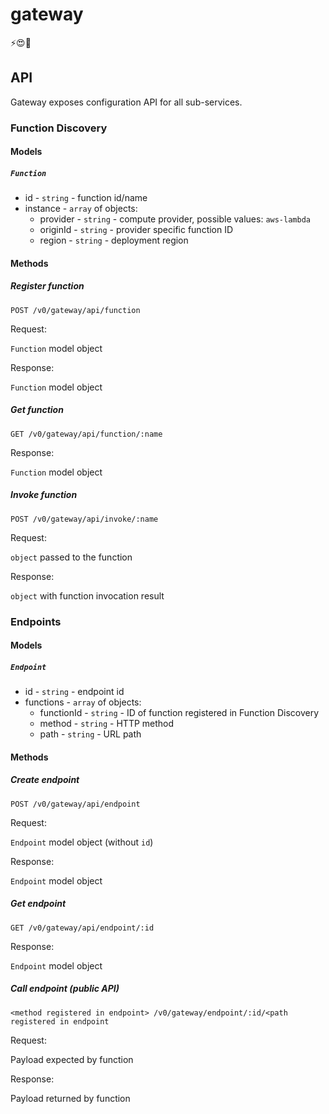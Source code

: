 # gateway
⚡️😍💸

## API

Gateway exposes configuration API for all sub-services.

### Function Discovery

#### Models

##### `Function`

- id - `string` - function id/name
- instance - `array` of objects:
  - provider - `string` - compute provider, possible values: `aws-lambda`
  - originId - `string` - provider specific function ID
  - region - `string` - deployment region

#### Methods

##### Register function

`POST /v0/gateway/api/function`

Request:

`Function` model object

Response:

`Function` model object

##### Get function

`GET /v0/gateway/api/function/:name`

Response:

`Function` model object

##### Invoke function

`POST /v0/gateway/api/invoke/:name`

Request:

`object` passed to the function

Response:

`object` with function invocation result

### Endpoints

#### Models

##### `Endpoint`

- id - `string` - endpoint id
- functions - `array` of objects:
  - functionId - `string` - ID of function registered in Function Discovery
  - method - `string` - HTTP method
  - path - `string` - URL path

#### Methods

##### Create endpoint

`POST /v0/gateway/api/endpoint`

Request:

`Endpoint` model object (without `id`)

Response:

`Endpoint` model object

##### Get endpoint

 `GET /v0/gateway/api/endpoint/:id`

 Response:

 `Endpoint` model object

 ##### Call endpoint (public API)

`<method registered in endpoint> /v0/gateway/endpoint/:id/<path registered in endpoint`

Request:

Payload expected by function

Response:

Payload returned by function
